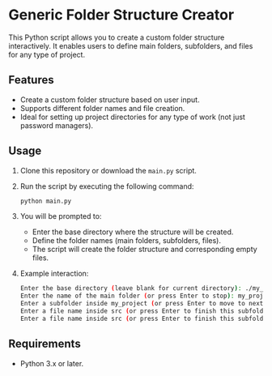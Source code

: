# Generic Folder Structure Creator

This Python script allows you to create a custom folder structure interactively. It enables users to define main folders, subfolders, and files for any type of project.

## Features
- Create a custom folder structure based on user input.
- Supports different folder names and file creation.
- Ideal for setting up project directories for any type of work (not just password managers).

## Usage
1. Clone this repository or download the `main.py` script.
2. Run the script by executing the following command:

    ```bash
    python main.py
    ```

3. You will be prompted to:
   - Enter the base directory where the structure will be created.
   - Define the folder names (main folders, subfolders, files).
   - The script will create the folder structure and corresponding empty files.

4. Example interaction:

    ```bash
    Enter the base directory (leave blank for current directory): ./my_project
    Enter the name of the main folder (or press Enter to stop): my_project
    Enter a subfolder inside my_project (or press Enter to move to next main folder): src
    Enter a file name inside src (or press Enter to finish this subfolder): main.cpp
    Enter a file name inside src (or press Enter to finish this subfolder): utils.cpp
    ```

## Requirements
- Python 3.x or later.

